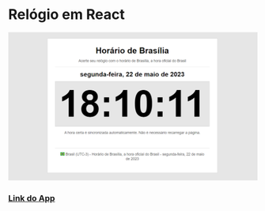 # Relógio em React

<p><img src="./src/images/screen.png" alt="screen" width="550"/></p>

### [Link do App](https://relogio-em-react.vercel.app/)
<br>
